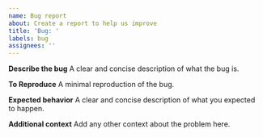 ```yaml
---
name: Bug report
about: Create a report to help us improve
title: 'Bug: '
labels: bug
assignees: ''
---
```


**Describe the bug**
A clear and concise description of what the bug is.

**To Reproduce**
A minimal reproduction of the bug.

**Expected behavior**
A clear and concise description of what you expected to happen.

**Additional context**
Add any other context about the problem here.
